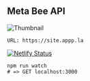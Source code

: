 ## Meta Bee API

![Thumbnail](https://user-images.githubusercontent.com/11733664/56866332-ccd55780-6a12-11e9-9dd1-e8c41f327776.png)

`URL: https://site.appp.la`

[![Netlify Status](https://api.netlify.com/api/v1/badges/5245a827-606e-4a18-9958-62e654eacb0d/deploy-status)](https://app.netlify.com/sites/practical-varahamihira-50f1e0/deploys)

```
npm run watch
# => GET localhost:3000
```
